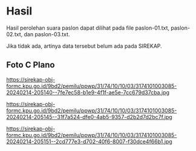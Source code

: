 # Hasil

Hasil perolehan suara paslon dapat dilihat pada file paslon-01.txt, paslon-02.txt, dan paslon-03.txt.

Jika tidak ada, artinya data tersebut belum ada pada SIREKAP.

## Foto C Plano

https://sirekap-obj-formc.kpu.go.id/9bd2/pemilu/ppwp/31/74/10/10/03/3174101003085-20240214-205140--7fe7ec58-b1e9-4f1f-ae5e-7cc679d37cba.jpg

https://sirekap-obj-formc.kpu.go.id/9bd2/pemilu/ppwp/31/74/10/10/03/3174101003085-20240214-205145--31f7a524-dfe0-4ab5-9357-d2b2d7d2bc7f.jpg

https://sirekap-obj-formc.kpu.go.id/9bd2/pemilu/ppwp/31/74/10/10/03/3174101003085-20240214-205151--2cd777e3-d702-40f6-8007-f30dce4f66b1.jpg
